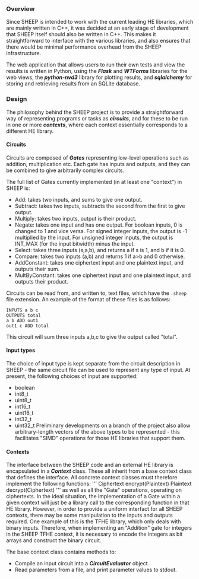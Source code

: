 ### Overview

Since SHEEP is intended to work with the current leading HE libraries, which
are mainly written in C++, it was decided at an early stage of development
that SHEEP itself should also be written in C++.
This makes it straightforward to interface with the various libraries, and
also ensures that there would be minimal performance overhead from the SHEEP
infrastructure.

The web application that allows users to run their own tests and view the
results is written in Python, using the ***Flask*** and ***WTForms***
libraries for the web views, the ***python-nvd3*** library for plotting results,
and ***sqlalchemy*** for storing and retrieving results from an SQLite 
database.

### Design

The philosophy behind the SHEEP project is to provide a straightforward way
of representing programs or tasks as ***circuits***, and for these to be
run in one or more ***contexts***, where each context essentially corresponds
to a different HE library.

#### Circuits

Circuits are composed of ***Gates*** representing low-level operations such
as addition, multiplication etc.  Each gate has inputs and outputs, and they
can be combined to give arbitrarily complex circuits.

The full list of Gates currently implemented (in at least one "context") in
SHEEP is:
* Add:  takes two inputs, and sums to give one output.
* Subtract: takes two inputs, subtracts the second from the first to give output.
* Multiply: takes two inputs, output is their product.
* Negate: takes one input and has one output.  For boolean inputs, 0 is
changed to 1 and vice versa.  For signed integer inputs, the output is -1
multiplied by the input.  For unsigned integer inputs, the output is INT_MAX (for the
input bitwidth) minus the input.
* Select: takes three inputs (s,a,b), and returns a if s is 1, and b if it is 0.
* Compare: takes two inputs (a,b) and returns 1 if a>b and 0 otherwise.
* AddConstant: takes one ciphertext input and one plaintext input, and outputs their sum.
* MultByConstant: takes one ciphertext input and one plaintext input, and outputs their product.

Circuits can be read from, and written to, text files, which have the ```.sheep``` file extension.  An example
of the format of these files is as follows:
```
INPUTS a b c
OUTPUTS total
a b ADD out1
out1 c ADD total
```
This circuit will sum three inputs a,b,c to give the output called "total".


#### Input types

The choice of input type is kept separate from the circuit description in SHEEP - the same circuit file can be
used to represent any type of input.
At present, the following choices of input are supported:
* boolean
* int8_t
* uint8_t
* int16_t
* uint16_t
* int32_t
* uint32_t
Preliminary developments on a branch of the project also allow arbitrary-length vectors of the above types to be
represented - this facilitates "SIMD" operations for those HE libraries that support them.

#### Contexts

The interface between the SHEEP code and an external HE library is encapsulated in a ***Context*** class.
These all inherit from a base context class that defines the interface.  All concrete context classes must therefore
implement the following functions:
'''
Ciphertext encrypt(Plaintext)
Plaintext decrypt(Ciphertext)
'''
as well as all the "Gate" operations, operating on ciphertexts. 
In the ideal situation, the implementation of a Gate within a given context
will just be a library call to the corresponding function in that HE library.
However, in order to provide a uniform interfact for all SHEEP contexts, there
may be some manipulation to the inputs and outputs required.  One example of
this is the TFHE library, which only deals with binary inputs.
Therefore, when implementing an "Addition" gate for integers
in the SHEEP TFHE context, it is necessary to encode the integers as bit arrays
and construct the binary circuit.

The base context class contains methods to:
* Compile an input circuit into a ***CircuitEvaluator*** object.
* Read parameters from a file, and print parameter values to stdout.





